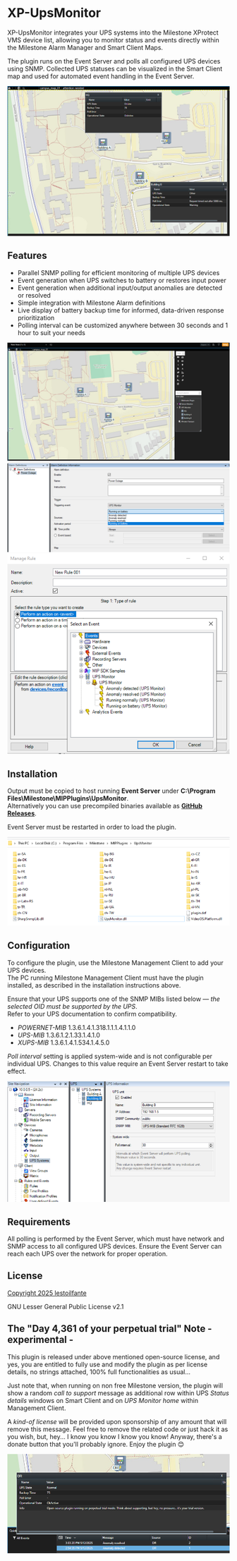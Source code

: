 # XP-UpsMonitor

XP-UpsMonitor integrates your UPS systems into the Milestone XProtect VMS device list, allowing you to monitor status and events directly within the Milestone Alarm Manager and Smart Client Maps.

The plugin runs on the Event Server and polls all configured UPS devices using SNMP.
Collected UPS statuses can be visualized in the Smart Client map and used for automated event handling in the Event Server.

![Smart Client map integration](./docs/images/map_status.png)

## Features
- Parallel SNMP polling for efficient monitoring of multiple UPS devices
- Event generation when UPS switches to battery or restores input power
- Event generation when additional input/output anomalies are detected or resolved
- Simple integration with Milestone Alarm definitions
- Live display of battery backup time for informed, data-driven response prioritization
- Polling interval can be customized anywhere between 30 seconds and 1 hour to suit your needs

![Smart Client map setup](./docs/images/map_setup.png)
![Milestone Alarm definition](./docs/images/alarm_definition.png)
![Milestone Events](./docs/images/rules_and_events.png)

## Installation
Output must be copied to host running **Event Server** under **C:\Program Files\Milestone\MIPPlugins\UpsMonitor**.  
Alternatively you can use precompiled binaries available as **[GitHub Releases](https://github.com/lestoilfante/XP-UpsMonitor/releases)**.

Event Server must be restarted in order to load the plugin.

![Plugin installation path](./docs/images/installation_folder.png)

## Configuration
To configure the plugin, use the Milestone Management Client to add your UPS devices.  
The PC running Milestone Management Client must have the plugin installed, as described in the installation instructions above.

Ensure that your UPS supports one of the SNMP MIBs listed below — *the selected OID must be supported by the UPS*.  
Refer to your UPS documentation to confirm compatibility.

- *POWERNET-MIB* 1.3.6.1.4.1.318.1.1.1.4.1.1.0
- *UPS-MIB* 1.3.6.1.2.1.33.1.4.1.0
- *XUPS-MIB* 1.3.6.1.4.1.534.1.4.5.0

*Poll interval* setting is applied system-wide and is not configurable per individual UPS. Changes to this value require an Event Server restart to take effect.

![Plugin configuration](./docs/images/devices_view.png)

## Requirements
All polling is performed by the Event Server, which must have network and SNMP access to all configured UPS devices. Ensure the Event Server can reach each UPS over the network for proper operation.

## License
[Copyright 2025 lestoilfante](https://github.com/lestoilfante)

GNU Lesser General Public License v2.1

## The "Day 4,361 of your perpetual trial" Note - experimental -
This plugin is released under above mentioned open-source license, and yes, you are entitled to fully use  and modify the plugin as per license details, no strings attached, 100% full functionalities as usual...

Just note that, when running on non free Milestone version, the plugin will show a random *call to support* message as additional row within UPS *Status details* windows on Smart Client and on *UPS Monitor home* within Management Client.

A *kind-of license* will be provided upon sponsorship of any amount that will remove this message.
Feel free to remove the related code or just hack it as you wish, but, hey... I know you know I know you know! Anyway, there's a donate button that you'll probably ignore. Enjoy the plugin 😊

![UPS status details](./docs/images/status_details_info.png)